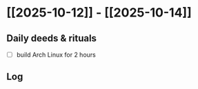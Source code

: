 # [[2025-10-12]] -  [[2025-10-14]]

## Daily deeds & rituals


- [ ] build Arch Linux for 2 hours

## Log